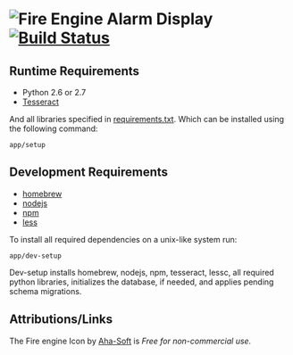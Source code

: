 # ![Fire Engine](https://raw.github.com/whiskeysierra/alarm-display/master/icon.png) Alarm Display [![Build Status](https://travis-ci.org/whiskeysierra/alarm-display.png)](http://travis-ci.org/whiskeysierra/alarm-display)

## Runtime Requirements

- Python 2.6 or 2.7
- [Tesseract](https://code.google.com/p/tesseract-ocr/)

And all libraries specified in
[requirements.txt](https://github.com/whiskeysierra/alarm-display/blob/master/requirements.txt). Which can be
installed using the following command:

    app/setup
 
## Development Requirements

- [homebrew](http://mxcl.github.io/homebrew/)
- [nodejs](http://nodejs.org/)
- [npm](https://npmjs.org/)
- [less](http://lesscss.org/)

To install all required dependencies on a unix-like system run:

    app/dev-setup

Dev-setup installs homebrew, nodejs, npm, tesseract, lessc, all required python libraries,
initializes the database, if needed, and applies pending schema migrations.


## Attributions/Links
The Fire engine Icon by [Aha-Soft](http://www.iconarchive.com/show/transport-for-vista-icons-by-aha-soft/fire-engine-icon.html) is *Free for non-commercial use.*
